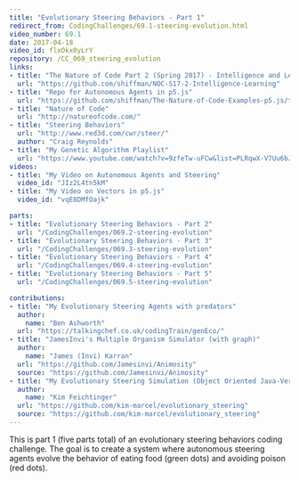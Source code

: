 ```yaml
---
title: "Evolutionary Steering Behaviors - Part 1"
redirect_from: CodingChallenges/69.1-steering-evolution.html
video_number: 69.1
date: 2017-04-18
video_id: flxOkx0yLrY
repository: /CC_069_steering_evolution
links:
- title: "The Nature of Code Part 2 (Spring 2017) - Intelligence and Learning"  
  url: "https://github.com/shiffman/NOC-S17-2-Intelligence-Learning"
- title: "Repo for Autonomous Agents in p5.js"  
  url: "https://github.com/shiffman/The-Nature-of-Code-Examples-p5.js/tree/master/chp06_agents"
- title: "Nature of Code"  
  url: "http://natureofcode.com/"
- title: "Steering Behaviors"  
  url: "http://www.red3d.com/cwr/steer/"
  author: "Craig Reynolds"
- title: "My Genetic Algorithm Playlist"  
  url: "https://www.youtube.com/watch?v=9zfeTw-uFCw&list=PLRqwX-V7Uu6bJM3VgzjNV5YxVxUwzALHV"
videos:
- title: "My Video on Autonomous Agents and Steering"
  video_id: "JIz2L4tn5kM"
- title: "My Video on Vectors in p5.js"
  video_id: "vqE8DMfOajk"

parts:
- title: "Evolutionary Steering Behaviors - Part 2"
  url: "/CodingChallenges/069.2-steering-evolution"
- title: "Evolutionary Steering Behaviors - Part 3"
  url: "/CodingChallenges/069.3-steering-evolution"
- title: "Evolutionary Steering Behaviors - Part 4"
  url: "/CodingChallenges/069.4-steering-evolution"
- title: "Evolutionary Steering Behaviors - Part 5"
  url: "/CodingChallenges/069.5-steering-evolution"

contributions:
- title: "My Evolutionary Steering Agents with predators"
  author:
    name: "Ben Ashworth"
  url: "https://talkingchef.co.uk/codingTrain/genEco/"   
- title: "JamesInvi's Multiple Organism Simulator (with graph)"
  author:
    name: "James (Invi) Karran"
  url: "https://github.com/Jamesinvi/Animosity"
  source: "https://github.com/Jamesinvi/Animosity"
- title: "My Evolutionary Steering Simulation (Object Oriented Java-Version)"
  author:
    name: "Kim Feichtinger"
  url: "https://github.com/kim-marcel/evolutionary_steering"
  source: "https://github.com/kim-marcel/evolutionary_steering"
---
```


This is part 1 (five parts total) of an evolutionary steering behaviors coding challenge. The goal is to create a system where autonomous steering agents evolve the behavior of eating food (green dots) and avoiding poison (red dots).
